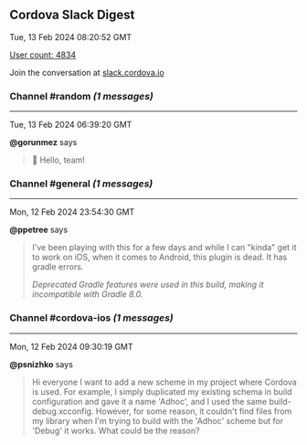 ## Cordova Slack Digest
Tue, 13 Feb 2024 08:20:52 GMT

[User count: 4834](https://cordova.slack.com/)


Join the conversation at [slack.cordova.io](http://slack.cordova.io/)

### __Channel #random__ _(1 messages)_
---

Tue, 13 Feb 2024 06:39:20 GMT

__@gorunmez__ says 
> 👋 Hello, team!
> 

### __Channel #general__ _(1 messages)_
---

Mon, 12 Feb 2024 23:54:30 GMT

__@ppetree__ says 
> I've been playing with this for a few days and while I can "kinda" get it to work on iOS, when it comes to Android, this plugin is dead. It has gradle errors.
> 
> *Deprecated Gradle features were used in this build, making it incompatible with Gradle 8.0.*
> 

### __Channel #cordova-ios__ _(1 messages)_
---

Mon, 12 Feb 2024 09:30:19 GMT

__@psnizhko__ says 
> Hi everyone
> I want to add a new scheme in my project where Cordova is used. For example, I simply duplicated my existing schema in build configuration and gave it a name 'Adhoc', and I used the same build-debug.xcconfig. However, for some reason, it couldn't find files from my library when I'm trying to build with the 'Adhoc' scheme but for 'Debug' it works. What could be the reason?
> 
